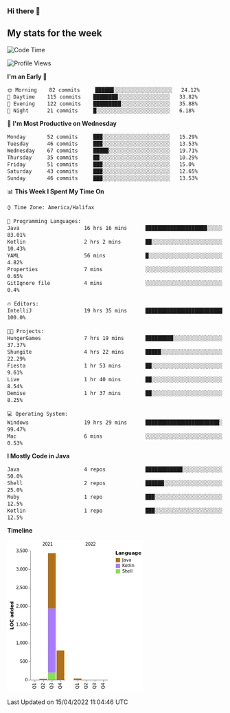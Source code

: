 ### Hi there 👋

## My stats for the week
<!--START_SECTION:waka-->
![Code Time](http://img.shields.io/badge/Code%20Time-181%20hrs%2011%20mins-blue)

![Profile Views](http://img.shields.io/badge/Profile%20Views-0-blue)

**I'm an Early 🐤** 

```text
🌞 Morning    82 commits     ██████░░░░░░░░░░░░░░░░░░░   24.12% 
🌆 Daytime    115 commits    ████████░░░░░░░░░░░░░░░░░   33.82% 
🌃 Evening    122 commits    █████████░░░░░░░░░░░░░░░░   35.88% 
🌙 Night      21 commits     █░░░░░░░░░░░░░░░░░░░░░░░░   6.18%

```
📅 **I'm Most Productive on Wednesday** 

```text
Monday       52 commits     ███░░░░░░░░░░░░░░░░░░░░░░   15.29% 
Tuesday      46 commits     ███░░░░░░░░░░░░░░░░░░░░░░   13.53% 
Wednesday    67 commits     █████░░░░░░░░░░░░░░░░░░░░   19.71% 
Thursday     35 commits     ██░░░░░░░░░░░░░░░░░░░░░░░   10.29% 
Friday       51 commits     ███░░░░░░░░░░░░░░░░░░░░░░   15.0% 
Saturday     43 commits     ███░░░░░░░░░░░░░░░░░░░░░░   12.65% 
Sunday       46 commits     ███░░░░░░░░░░░░░░░░░░░░░░   13.53%

```


📊 **This Week I Spent My Time On** 

```text
⌚︎ Time Zone: America/Halifax

💬 Programming Languages: 
Java                     16 hrs 16 mins      ████████████████████░░░░░   83.01% 
Kotlin                   2 hrs 2 mins        ██░░░░░░░░░░░░░░░░░░░░░░░   10.43% 
YAML                     56 mins             █░░░░░░░░░░░░░░░░░░░░░░░░   4.82% 
Properties               7 mins              ░░░░░░░░░░░░░░░░░░░░░░░░░   0.65% 
GitIgnore file           4 mins              ░░░░░░░░░░░░░░░░░░░░░░░░░   0.4%

🔥 Editors: 
IntelliJ                 19 hrs 35 mins      █████████████████████████   100.0%

🐱‍💻 Projects: 
HungerGames              7 hrs 19 mins       █████████░░░░░░░░░░░░░░░░   37.37% 
Shungite                 4 hrs 22 mins       █████░░░░░░░░░░░░░░░░░░░░   22.29% 
Fiesta                   1 hr 53 mins        ██░░░░░░░░░░░░░░░░░░░░░░░   9.61% 
Live                     1 hr 40 mins        ██░░░░░░░░░░░░░░░░░░░░░░░   8.54% 
Demise                   1 hr 37 mins        ██░░░░░░░░░░░░░░░░░░░░░░░   8.25%

💻 Operating System: 
Windows                  19 hrs 29 mins      ████████████████████████░   99.47% 
Mac                      6 mins              ░░░░░░░░░░░░░░░░░░░░░░░░░   0.53%

```

**I Mostly Code in Java** 

```text
Java                     4 repos             ████████████░░░░░░░░░░░░░   50.0% 
Shell                    2 repos             ██████░░░░░░░░░░░░░░░░░░░   25.0% 
Ruby                     1 repo              ███░░░░░░░░░░░░░░░░░░░░░░   12.5% 
Kotlin                   1 repo              ███░░░░░░░░░░░░░░░░░░░░░░   12.5%

```


**Timeline**

![Chart not found](https://raw.githubusercontent.com/lyndseyy/lyndseyy/main/charts/bar_graph.png) 


 Last Updated on 15/04/2022 11:04:46 UTC
<!--END_SECTION:waka-->